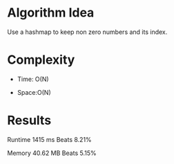 # Algorithm Idea

Use a hashmap to keep non zero numbers and its index.

# Complexity

- Time: O(N)

- Space:O(N)

# Results

Runtime
1415
ms
Beats
8.21%

Memory
40.62
MB
Beats
5.15%
